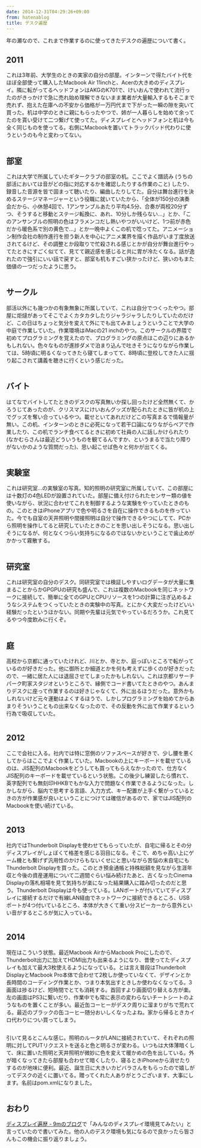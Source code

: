 ```yaml
---
date: 2014-12-31T04:29:26+09:00
from: hatenablog
title: デスク遍歴
---
```


<p>年の瀬なので、これまで作業するのに使ってきたデスクの遍歴について書く。</p>

<h2>2011</h2>

<p>これは3年前、大学生のときの実家の自分の部屋。インターンで得たバイト代をほぼ全部使って購入したMacbook Air 11inchと、Acerの大きめのディスプレイ。隣に転がってるヘッドフォンはAKGのK701で、けいおんで使われて流行ったのがきっかけで急に売れ始め理解できないまま業者が大量輸入するもそこまで売れず、抱えた在庫への不安から価格が一万円代まで下がった一瞬の隙を突いて買った。机は中学のときに親にもらったやつで、姉が一人暮らしを始めて余ってたのを貰い受けて二つ繋げて使ってた。ディスプレイとヘッドフォンと机は今も全く同じものを使ってる。右側にMacbookを置いてトラックパッド代わりに使うというのも今と変わってない。</p>

<p><img src="http://cdn-ak.f.st-hatena.com/images/fotolife/r/r7kamura/20141231/20141231023350.png" alt=""></p>

<h2>部室</h2>

<p>これは大学で所属していたギタークラブの部室の机。ここでよく譜読み (うちの部活においては音がどの指に対応するかを確認したりする作業のこと) したり、録音した音源を皆で固まって聴いたり、編曲したりしてた。自分は舞台進行を決めるステージマネージャーという役職に就いていたから、「全体が150分の演奏会だから、小休憩4回で、1アンサンブルあたり平均4.5分、合奏が両校20分ずつ、そうすると移動とステージ転換に、あれ、10分しか残らない…」とか、「このアンサンブルの照明の色はフラメンコだし熱いやつがいいけど、1つ前が赤色だから暖色系で別の黄色で…」とか一晩中よくこの机で唸ってた。アニメーション制作会社の制作進行を担う新人を中心にアニメ業界を描く作品がいま丁度放送されてるけど、その調整とか段取りで忙殺される感じとかが自分が舞台進行やってたときにすごく似てて、見てて親近感を感じると共に胃が冷たくなる。話が逸れたので強引にいい話で戻すと、部室も机もすごい狭かったけど、狭いのもまた価値の一つだったように思う。</p>

<p><img src="http://cdn-ak.f.st-hatena.com/images/fotolife/r/r7kamura/20141231/20141231024639.png" alt=""></p>

<h2>サークル</h2>

<p>部活以外にも幾つかの有象無象に所属していて、これは自分でつくったやつ。部屋に炬燵があってそこでよくカタカタしたりジャラジャラしたりしていたのだけど、この日はちょっと気分を変えて外にでも出てみましょうということで大学の中庭で作業していた。作業環境はiMacの21 inchのやつ。このサークルの界隈で初めてプログラミングを覚えたので、プログラミングの原点はこの辺りにあるかもしれない。色々なものが進捗ダメで泊まり込んで吐きそうになりながら作業しては、5時頃に明るくなってきたら寝てしまってて、8時頃に登校してきた人に揺り起こされて講義を聴きに行くという感じだった。</p>

<p><img src="http://cdn-ak.f.st-hatena.com/images/fotolife/r/r7kamura/20141231/20141231114230.png" alt=""></p>

<h2>バイト</h2>

<p>はてなでバイトしてたときのデスクの写真無いか探し回ったけど全然無くて、かろうじてあったのが、クリスマスにけいおんグッズが配られたときに皆が机の上でグッズを奪い合っているやつ。載せといてあれだけどこの写真まるで情報量が無い。この机、インターンのときに必死になって若干口論になりながらペアで作業したり、この机でランチ食べてるときに初めて社員の人に話しかけられたり (なかむらさんは最近どういうものを観てるんですか、というまるで当たり障りがないかのような質問だった)、思い起こせば色々と何かが出てくる。</p>

<p><img src="http://cdn-ak.f.st-hatena.com/images/fotolife/r/r7kamura/20141231/20141231025850.png" alt=""></p>

<h2>実験室</h2>

<p>これは研究室…の実験室の写真。知的照明の研究室に所属していて、この部屋には十数灯の4色LEDが設置されていた。部屋に備え付けられたセンサー類の値を使いながら、状況に合わせてこれを制御するような実験をやっていたときのもの。このときはiPhoneアプリで色や明るさを自在に操作できるものを作っていた。今でも自室の天井照明や間接照明は自分で操作できるやつにしてて、PCから照明を操作してると研究していたときのことを思い出しそうになる。思い出しそうになるが、何となくつらい気持ちになるのではないかということで歯止めがかかって霧散する。</p>

<p><img src="http://cdn-ak.f.st-hatena.com/images/fotolife/r/r7kamura/20141231/20141231031549.png" alt=""></p>

<h2>研究室</h2>

<p>これは研究室の自分のデスク。同研究室では検証しやすいログデータが大量に集まることからかGPGPUの研究も盛んで、これは複数のMacbookを同じネットワークに接続して、簡単に全てのGPUとCPUリソースを1つの計算に注ぎ込めるようなシステムをつくっていたときの実験中の写真。とにかく大変だったけどいい経験だったというほかない。同期や先輩は元気でやっているだろうか。これ見てるやつ今度飲みに行くぞ。</p>

<p><img src="http://cdn-ak.f.st-hatena.com/images/fotolife/r/r7kamura/20141231/20141231032100.png" alt=""></p>

<h2>庭</h2>

<p>高校から京都に通っていたけれど、川とか、寺とか、庭っぽいところで転がっているのが好きだった。他に御所とか細道とかを何も考えずに歩くのが好きだったので、一緒に居た人には退屈させてしまったかもしれない。これは京都リサーチパーク町家スタジオというところで、縁側でコード書いてたときのやつ。あんまりデスクに座って作業するのは好きじゃなくて、外に出るほうだった。意外かもしれないけど元々運動はよくするほうで、しかしプログラミングを始めてからあまりそういうこともの出来なくなったので、その反動を外に出て作業するという行為で吸収していた。</p>

<p><img src="http://cdn-ak.f.st-hatena.com/images/fotolife/r/r7kamura/20141231/20141231033051.png" alt=""></p>

<h2>2012</h2>

<p>ここで会社に入る。社内では特に窓側のソファスペースが好きで、少し腰を悪くしてからはここでよく作業していた。Macbookの上にキーボードを載せているのは、JIS配列のMacbookをどうしても買ってもらえなかったので、仕方なくJIS配列のキーボードを載せているという状態。この後少し練習したら慣れて、英字配列でも無刻印HHKBでもかな入力で問題なく作業できるようになった。しかしながら、脳内で思考する言語、入力方式、キー配置が上手く繋がっているときの方が作業感が良いということにつけては確信があるので、家ではJIS配列のMacbookを使い続けている。</p>

<p><img src="http://cdn-ak.f.st-hatena.com/images/fotolife/r/r7kamura/20141231/20141231033744.png" alt=""></p>

<h2>2013</h2>

<p>社内ではThunderbolt Displayを使わせてもらっていたが、自宅に帰るとその分ディスプレイがしょぼくて格差を感じる羽目になる。そこで、めちゃ高い上にゲーム機とも繋げず汎用性のかけらもないくせにと思いながら苦悩の末自宅にもThunderbolt Displayを買った。このとき預金通帳と持株総額を見ながら生涯年収と今後の資産運用について二週間ぐらい悩み続けたあと、古くなったCinema Displayの落札相場を見て気持ちが楽になった結果購入に踏み切ったのだと思う。Thunderbolt Displayは今も使っている。LANポートが付いていてディスプレイに接続するだけで有線LAN経由でネットワークに接続できるところ、USBポートが4つ付いているところ、本体が大きくて重い分スピーカーから意外といい音がするところが気に入っている。</p>

<p><img src="http://cdn-ak.f.st-hatena.com/images/fotolife/r/r7kamura/20141231/20141231034651.png" alt=""></p>

<h2>2014</h2>

<p>現在はこういう状態。最近Macbook AirからMacbook Proにしたので、Thunderbolt出力に加えてHDMI出力も出来るようになり、昔使ってたディスプレイも加えて最大3枚使えるようになっている。とは言え普段はThunderbolt DisplayとMacbook Pro本体で合わせて2枚しか使っていなくて、デザインとか長時間のコーディング作業とか、つまり本気出すときしか使わなくなってる。3画面は捗るけど、短時間でとても消耗する。首回すより画面切り替える方が楽。左の画面はPS3に繋いだり、作業中でも常に表示の変わらないチートシートのようなものを置くことが多い。最近缶コーヒーがデスク周りに溜まりがちで荒れてる。最近のブラックの缶コーヒー随分おいしくなったよね。家から帰るときカイロ代わりについ買ってしまう。</p>

<p><img src="http://cdn-ak.f.st-hatena.com/images/fotolife/r/r7kamura/20141231/20141231041102.jpg" alt=""></p>

<p>引いて見るとこんな感じ。照明のルータがLANに接続されていて、それぞれの照明に対してPUTリクエストを送ると色と明るさが変わる。いつもは大体薄暗くして、床に置いた照明と天井照明が微妙に色を変えて暖かめの色を出している。外が暗くなってきたら部屋も合わせて暗くしたり、寝るときiPhoneから消せたりするのが地味に便利。最近、誕生日に大きいカピバラさんをもらったので嬉しがってデスクの近くに置いてる。贈ってくれた人ありがとうございます、大事にします。名前はpom.xmlになりました。</p>

<p><img src="http://cdn-ak.f.st-hatena.com/images/fotolife/r/r7kamura/20141231/20141231041711.jpg" alt=""></p>

<h2>おわり</h2>

<p><a href="http://blog.kksg.net/posts/pc-display">ディスプレイ遍歴 - 9mのブログ</a>で「みんなのディスプレイ環境見てみたい」と言っていたので書いてみた。他の人のデスク環境も気になるので良かったら皆さんもこの機会に振り返りましょう。</p>

